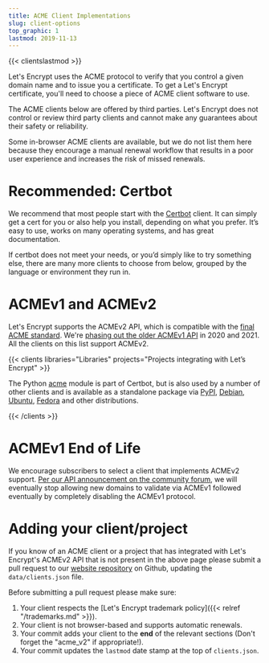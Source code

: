 ```yaml
---
title: ACME Client Implementations
slug: client-options
top_graphic: 1
lastmod: 2019-11-13
---
```


{{< clientslastmod >}}

Let's Encrypt uses the ACME protocol to verify that you control a given domain
name and to issue you a certificate. To get a Let's Encrypt certificate, you'll
need to choose a piece of ACME client software to use.

The ACME clients below are offered by third parties. Let's Encrypt does not control or review
third party clients and cannot make any guarantees about their safety or reliability.

Some in-browser ACME clients are available, but we do not list them here because
they encourage a manual renewal workflow that results in a poor user experience
and increases the risk of missed renewals.

# Recommended: Certbot

We recommend that most people start with the [Certbot](https://certbot.eff.org/) client. It can simply get a cert for you or also help you install, depending on what you prefer. It’s easy to use, works on many operating systems, and has great documentation.

If certbot does not meet your needs, or you’d simply like to try something else, there are many more clients to choose from below, grouped by the language or environment they run in.

# ACMEv1 and ACMEv2

Let's Encrypt supports the ACMEv2 API, which is compatible with the
[final ACME standard](https://tools.ietf.org/html/rfc8555). We're [phasing out
the older ACMEv1 API](https://community.letsencrypt.org/t/end-of-life-plan-for-acmev1/88430/)
in 2020 and 2021. All the clients on this list support ACMEv2.

{{< clients libraries="Libraries" projects="Projects integrating with Let’s Encrypt" >}}

The Python [acme](https://github.com/certbot/certbot/tree/master/acme) module is part of Certbot, but is also used by a number of other clients and is available as a standalone package via [PyPI](https://pypi.python.org/pypi/acme), [Debian](https://packages.debian.org/search?keywords=python-acme), [Ubuntu](https://launchpad.net/ubuntu/+source/python-acme), [Fedora](https://bodhi.fedoraproject.org/updates/?packages=python-acme) and other distributions.

{{< /clients >}}

# ACMEv1 End of Life

We encourage subscribers to select a client that implements ACMEv2 support. [Per our API announcement on the community forum](https://community.letsencrypt.org/t/end-of-life-plan-for-acmev1), we will eventually stop allowing new domains to validate via ACMEv1 followed eventually by completely disabling the ACMEv1 protocol.

# Adding your client/project

If you know of an ACME client or a project that has integrated with Let's Encrypt's ACMEv2 API that is not present in the above page please submit a pull request to our [website repository](https://github.com/letsencrypt/website/) on Github, updating the `data/clients.json` file.

Before submitting a pull request please make sure:

1. Your client respects the [Let's Encrypt trademark policy]({{< relref "/trademarks.md" >}}).
1. Your client is not browser-based and supports automatic renewals.
1. Your commit adds your client to the **end** of the relevant sections (Don't forget the "acme_v2" if appropriate!).
1. Your commit updates the `lastmod` date stamp at the top of `clients.json`.
